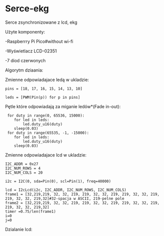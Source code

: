 # Serce-ekg
Serce zsynchronizowane z lcd, ekg


Użyte komponenty: 

-Raspberrry Pi Pico#without wi-fi 

-Wyświetlacz LCD-02351 

-7 diod czerwonych 


Algorytm dziaania:  

Zmienne odpowiadajace ledą w ukladzie: 
   ```
   pins = [18, 17, 16, 15, 14, 13, 10]

   leds = [PWM(Pin(p)) for p in pins] 
   ```
Pętle które odpowiadają za miganie ledów*(Fade in-out): 

     for duty in range(0, 65536, 15000):
        for led in leds:
            led.duty_u16(duty)
        sleep(0.03)
     for duty in range(65535, -1, -15000):
        for led in leds:
            led.duty_u16(duty)
        sleep(0.03)

Zmienne odpowiadajace lcd w ukladzie: 

```
I2C_ADDR = 0x27
I2C_NUM_ROWS = 4
I2C_NUM_COLS = 20

i2c = I2C(0, sda=Pin(0), scl=Pin(1), freq=40000)

lcd = I2cLcd(i2c, I2C_ADDR, I2C_NUM_ROWS, I2C_NUM_COLS)
frame1 = [32,219,219, 32, 32, 219, 219, 32, 32, 219, 219, 32, 32, 219, 219, 32, 32, 219,32]#32-spacja w ASCII, 219-pelne pole
frame2 = [32,219,219, 32, 32, 219, 219, 32, 32, 219, 219, 32, 32, 219, 219, 32, 32, 219,32]
timer =0.75/len(frame1)
i=0
j=0
```
Dzialanie lcd: 






